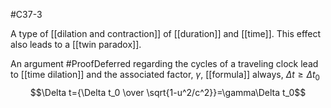 #C37-3

A type of [[dilation and contraction]] of [[duration]] and [[time]]. This effect also leads to a [[twin paradox]].

An argument #ProofDeferred  regarding the cycles of a traveling clock lead to [[time dilation]] and the associated factor, $\gamma$, [[formula]] always, $\Delta t \ge \Delta t_0$ $$\Delta t={\Delta t_0 \over \sqrt{1-u^2/c^2}}=\gamma\Delta t_0$$

